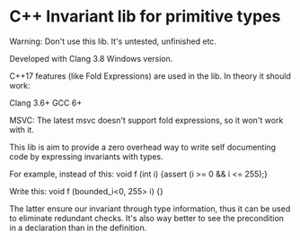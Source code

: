 # C++ Invariant lib for primitive types
Warning: Don't use this lib. It's untested, unfinished etc.

Developed with Clang 3.8 Windows version.

C++17 features (like Fold Expressions) are used in the lib. In theory it should work:

Clang 3.6+
GCC 6+

MSVC: The latest msvc doesn't support fold expressions, so it won't work with it.

This lib is aim to provide a zero overhead way to write self documenting code by expressing invariants with types.

For example, instead of this:
 void f (int i) {assert (i >= 0 && i <= 255);}
 
Write this:
 void f (bounded_i<0, 255> i) {}
 
The latter ensure our invariant through type information, thus it can be used to eliminate redundant checks.
It's also way better to see the precondition in a declaration than in the definition.
